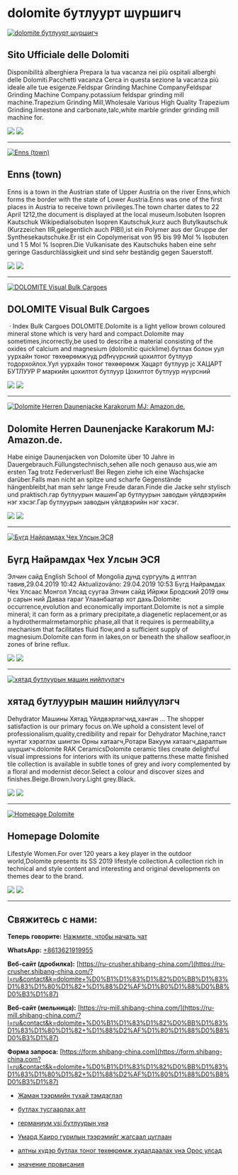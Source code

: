 # dolomite бутлуурт шүршигч

<a href="https://swt.shibang-china.com/?l=ru&img&k=dolomite+%D0%B1%D1%83%D1%82%D0%BB%D1%83%D1%83%D1%80%D1%82+%D1%88%D2%AF%D1%80%D1%88%D0%B8%D0%B3%D1%87" target="_blank">![dolomite бутлуурт шүршигч](http://static.shibang-china.com/all-800x300/652.jpg)</a>

## Sito Ufficiale delle Dolomiti
Disponibilit&#224; alberghiera Prepara la tua vacanza nei pi&#249; ospitali alberghi delle Dolomiti.Pacchetti vacanza Cerca in questa sezione la vacanza pi&#249; ideale alle tue esigenze.Feldspar Grinding Machine CompanyFeldspar Grinding Machine Company.potassium feldspar grinding mill machine.Trapezium Grinding Mill,Wholesale Various High Quality Trapezium Grinding.limestone and carbonate,talc,white marble grinder grinding mill machine for.


<a href="https://whatsapp.shibangsoft.com/WhatsApp.php" target="_blank" title="WhatsApp">![](http://static.shibang-china.com/icon/whatsapp.png)</a> <a href="https://swt.shibang-china.com/?l=ru&icon&k=dolomite+%D0%B1%D1%83%D1%82%D0%BB%D1%83%D1%83%D1%80%D1%82+%D1%88%D2%AF%D1%80%D1%88%D0%B8%D0%B3%D1%87" target="_blank">![](http://static.shibang-china.com/icon/chat-ru.png)</a>

---

<a href="https://swt.shibang-china.com/?l=ru&img&k=dolomite+%D0%B1%D1%83%D1%82%D0%BB%D1%83%D1%83%D1%80%D1%82+%D1%88%D2%AF%D1%80%D1%88%D0%B8%D0%B3%D1%87" target="_blank">![Enns (town)](http://static.shibang-china.com/all-800x300/693.jpg)</a>

## Enns (town)
Enns is a town in the Austrian state of Upper Austria on the river Enns,which forms the border with the state of Lower Austria.Enns was one of the first places in Austria to receive town privileges.The town charter dates to 22 April 1212,the document is displayed at the local museum.Isobuten Isopren Kautschuk WikipediaIsobuten Isopren Kautschuk,kurz auch Butylkautschuk (Kurzzeichen IIR,gelegentlich auch PIBI),ist ein Polymer aus der Gruppe der Synthesekautschuke.Er ist ein Copolymerisat von 95 bis 99 Mol % Isobuten und 1 5 Mol % Isopren.Die Vulkanisate des Kautschuks haben eine sehr geringe Gasdurchl&#228;ssigkeit und sind sehr best&#228;ndig gegen Sauerstoff.


<a href="https://whatsapp.shibangsoft.com/WhatsApp.php" target="_blank" title="WhatsApp">![](http://static.shibang-china.com/icon/whatsapp.png)</a> <a href="https://swt.shibang-china.com/?l=ru&icon&k=dolomite+%D0%B1%D1%83%D1%82%D0%BB%D1%83%D1%83%D1%80%D1%82+%D1%88%D2%AF%D1%80%D1%88%D0%B8%D0%B3%D1%87" target="_blank">![](http://static.shibang-china.com/icon/chat-ru.png)</a>

---

<a href="https://swt.shibang-china.com/?l=ru&img&k=dolomite+%D0%B1%D1%83%D1%82%D0%BB%D1%83%D1%83%D1%80%D1%82+%D1%88%D2%AF%D1%80%D1%88%D0%B8%D0%B3%D1%87" target="_blank">![DOLOMITE Visual Bulk Cargoes](http://static.shibang-china.com/all-800x300/831.jpg)</a>

## DOLOMITE Visual Bulk Cargoes
&nbsp;&#0183;&#32;Index Bulk Cargoes DOLOMITE.Dolomite is a light yellow brown coloured mineral stone which is very hard and compact.Dolomite may sometimes,incorrectly,be used to describe a material consisting of the oxides of calcium and magnesium (dolomitic quicklime).бутлах болон уул уурхайн тоног төхөөрөмжүүд pdfнүүрсний цохилтот бутлуур тодорхойлох.Уул уурхайн тоног төхөөрөмж Хацарт бутлуур jc ХАЦАРТ БУТЛУУР Р маркийн цохилтот бутлуур Цохилтот бутлуур нүүрсний


<a href="https://whatsapp.shibangsoft.com/WhatsApp.php" target="_blank" title="WhatsApp">![](http://static.shibang-china.com/icon/whatsapp.png)</a> <a href="https://swt.shibang-china.com/?l=ru&icon&k=dolomite+%D0%B1%D1%83%D1%82%D0%BB%D1%83%D1%83%D1%80%D1%82+%D1%88%D2%AF%D1%80%D1%88%D0%B8%D0%B3%D1%87" target="_blank">![](http://static.shibang-china.com/icon/chat-ru.png)</a>

---

<a href="https://swt.shibang-china.com/?l=ru&img&k=dolomite+%D0%B1%D1%83%D1%82%D0%BB%D1%83%D1%83%D1%80%D1%82+%D1%88%D2%AF%D1%80%D1%88%D0%B8%D0%B3%D1%87" target="_blank">![Dolomite Herren Daunenjacke Karakorum MJ: Amazon.de.](http://static.shibang-china.com/all-800x300/1277.jpg)</a>

## Dolomite Herren Daunenjacke Karakorum MJ: Amazon.de.
Habe einige Daunenjacken von Dolomite &#252;ber 10 Jahre in Dauergebrauch.F&#252;llungstechnisch,sehen alle noch genauso aus,wie am ersten Tag trotz Federverlust! Bei Regen ziehe ich eine Wachsjacke dar&#252;ber.Falls man nicht an spitze und scharfe Gegenst&#228;nde h&#228;ngenbleibt,hat man sehr lange Freude daran.Finde die Jacke sehr stylisch und praktisch.гар бутлуурын машинГар бутлуурын заводын үйлдвэрийн нэг хэсэг.Гар бутлуурын заводын үйлдвэрийн нэг хэсэг.


<a href="https://whatsapp.shibangsoft.com/WhatsApp.php" target="_blank" title="WhatsApp">![](http://static.shibang-china.com/icon/whatsapp.png)</a> <a href="https://swt.shibang-china.com/?l=ru&icon&k=dolomite+%D0%B1%D1%83%D1%82%D0%BB%D1%83%D1%83%D1%80%D1%82+%D1%88%D2%AF%D1%80%D1%88%D0%B8%D0%B3%D1%87" target="_blank">![](http://static.shibang-china.com/icon/chat-ru.png)</a>

---

<a href="https://swt.shibang-china.com/?l=ru&img&k=dolomite+%D0%B1%D1%83%D1%82%D0%BB%D1%83%D1%83%D1%80%D1%82+%D1%88%D2%AF%D1%80%D1%88%D0%B8%D0%B3%D1%87" target="_blank">![Бүгд Найрамдах Чех Улсын ЭСЯ](http://static.shibang-china.com/all-800x300/279.jpg)</a>

## Бүгд Найрамдах Чех Улсын ЭСЯ
Элчин сайд English School of Mongolia дунд сургууль д илтгэл тавив,29.04.2019 10:42 Aktualizov&#225;no: 29.04.2019 10:53 Бүгд Найрамдах Чех Улсаас Монгол Улсад суугаа Элчин сайд Ийржи Бродский 2019 оны р сарын ний Даваа гараг Улаанбаатар хот дахь.Dolomite: occurrence,evolution and economically important.Dolomite is not a simple mineral; it can form as a primary precipitate,a diagenetic replacement,or as a hydrothermalrmetamorphic phase,all that it requires is permeability,a mechanism that facilitates fluid flow,and a sufficient supply of magnesium.Dolomite can form in lakes,on or beneath the shallow seafloor,in zones of brine reflux.


<a href="https://whatsapp.shibangsoft.com/WhatsApp.php" target="_blank" title="WhatsApp">![](http://static.shibang-china.com/icon/whatsapp.png)</a> <a href="https://swt.shibang-china.com/?l=ru&icon&k=dolomite+%D0%B1%D1%83%D1%82%D0%BB%D1%83%D1%83%D1%80%D1%82+%D1%88%D2%AF%D1%80%D1%88%D0%B8%D0%B3%D1%87" target="_blank">![](http://static.shibang-china.com/icon/chat-ru.png)</a>

---

<a href="https://swt.shibang-china.com/?l=ru&img&k=dolomite+%D0%B1%D1%83%D1%82%D0%BB%D1%83%D1%83%D1%80%D1%82+%D1%88%D2%AF%D1%80%D1%88%D0%B8%D0%B3%D1%87" target="_blank">![хятад бутлуурын машин нийлүүлэгч](http://static.shibang-china.com/all-800x300/1027.jpg)</a>

## хятад бутлуурын машин нийлүүлэгч
Dehydrator Машины Хятад Үйлдвэрлэгчид,ханган … The shopper satisfaction is our primary focus on.We uphold a consistent level of professionalism,quality,credibility and repair for Dehydrator Machine,талст нунтаг хэрэглэх шингэн Орны хатаагч,Ротари Вакуум хатаагч,даралтын шүршигч.dolomite RAK CeramicsDolomite ceramic tiles create delightful visual impressions for interiors with its unique patterns.these matte finished tile collection is available in subtle tones of grey and ivory complemented by a floral and modernist d&#233;cor.Select a colour and discover sizes and finishes.Beige.Brown.Ivory.Light grey.Black.


<a href="https://whatsapp.shibangsoft.com/WhatsApp.php" target="_blank" title="WhatsApp">![](http://static.shibang-china.com/icon/whatsapp.png)</a> <a href="https://swt.shibang-china.com/?l=ru&icon&k=dolomite+%D0%B1%D1%83%D1%82%D0%BB%D1%83%D1%83%D1%80%D1%82+%D1%88%D2%AF%D1%80%D1%88%D0%B8%D0%B3%D1%87" target="_blank">![](http://static.shibang-china.com/icon/chat-ru.png)</a>

---

<a href="https://swt.shibang-china.com/?l=ru&img&k=dolomite+%D0%B1%D1%83%D1%82%D0%BB%D1%83%D1%83%D1%80%D1%82+%D1%88%D2%AF%D1%80%D1%88%D0%B8%D0%B3%D1%87" target="_blank">![Homepage Dolomite](http://static.shibang-china.com/all-800x300/805.jpg)</a>

## Homepage Dolomite
Lifestyle Women.For over 120 years a key player in the outdoor world,Dolomite presents its SS 2019 lifestyle collection.A collection rich in technical and style content and interesting and original developments on themes dear to the brand.

<a href="https://whatsapp.shibangsoft.com/WhatsApp.php" target="_blank" title="WhatsApp">![](http://static.shibang-china.com/icon/whatsapp.png)</a> <a href="https://swt.shibang-china.com/?l=ru&icon&k=dolomite+%D0%B1%D1%83%D1%82%D0%BB%D1%83%D1%83%D1%80%D1%82+%D1%88%D2%AF%D1%80%D1%88%D0%B8%D0%B3%D1%87" target="_blank">![](http://static.shibang-china.com/icon/chat-ru.png)</a>

---
## Свяжитесь с нами:

**Теперь говорите:** [Нажмите, чтобы начать чат](https://swt.shibang-china.com?l=ru&contact&k=dolomite+%D0%B1%D1%83%D1%82%D0%BB%D1%83%D1%83%D1%80%D1%82+%D1%88%D2%AF%D1%80%D1%88%D0%B8%D0%B3%D1%87)

**WhatsApp:**  [+8613621919955](https://whatsapp.shibangsoft.com/WhatsApp.php)

**Веб-сайт (дробилка):** [https://ru-crusher.shibang-china.com/](https://ru-crusher.shibang-china.com/?l=ru&contact&k=dolomite+%D0%B1%D1%83%D1%82%D0%BB%D1%83%D1%83%D1%80%D1%82+%D1%88%D2%AF%D1%80%D1%88%D0%B8%D0%B3%D1%87)

**Веб-сайт (мельница):** [https://ru-mill.shibang-china.com/](https://ru-mill.shibang-china.com/?l=ru&contact&k=dolomite+%D0%B1%D1%83%D1%82%D0%BB%D1%83%D1%83%D1%80%D1%82+%D1%88%D2%AF%D1%80%D1%88%D0%B8%D0%B3%D1%87)

**Форма запроса:** [https://form.shibang-china.com](https://form.shibang-china.com?l=ru&contact&k=dolomite+%D0%B1%D1%83%D1%82%D0%BB%D1%83%D1%83%D1%80%D1%82+%D1%88%D2%AF%D1%80%D1%88%D0%B8%D0%B3%D1%87)

* [Жаман тээрмийн тухай тэмдэглэл](../126/%D0%96%D0%B0%D0%BC%D0%B0%D0%BD%20%D1%82%D1%8D%D1%8D%D1%80%D0%BC%D0%B8%D0%B9%D0%BD%20%D1%82%D1%83%D1%85%D0%B0%D0%B9%20%D1%82%D1%8D%D0%BC%D0%B4%D1%8D%D0%B3%D0%BB%D1%8D%D0%BB.md)

* [бутлах тусгаарлах алт](../129/%D0%B1%D1%83%D1%82%D0%BB%D0%B0%D1%85%20%D1%82%D1%83%D1%81%D0%B3%D0%B0%D0%B0%D1%80%D0%BB%D0%B0%D1%85%20%D0%B0%D0%BB%D1%82.md)

* [германиум vsi бутлуурын үнэ](../130/%D0%B3%D0%B5%D1%80%D0%BC%D0%B0%D0%BD%D0%B8%D1%83%D0%BC%20vsi%20%D0%B1%D1%83%D1%82%D0%BB%D1%83%D1%83%D1%80%D1%8B%D0%BD%20%D2%AF%D0%BD%D1%8D.md)

* [Умард Каиро гурилын тээрэмийг жагсаал цуглаан](../130/%D0%A3%D0%BC%D0%B0%D1%80%D0%B4%20%D0%9A%D0%B0%D0%B8%D1%80%D0%BE%20%D0%B3%D1%83%D1%80%D0%B8%D0%BB%D1%8B%D0%BD%20%D1%82%D1%8D%D1%8D%D1%80%D1%8D%D0%BC%D0%B8%D0%B9%D0%B3%20%D0%B6%D0%B0%D0%B3%D1%81%D0%B0%D0%B0%D0%BB%20%D1%86%D1%83%D0%B3%D0%BB%D0%B0%D0%B0%D0%BD.md)

* [алтны хүдэр бутлах тоног төхөөрөмж худалдаалах үнэ Орос улсад](../128/%D0%B0%D0%BB%D1%82%D0%BD%D1%8B%20%D1%85%D2%AF%D0%B4%D1%8D%D1%80%20%D0%B1%D1%83%D1%82%D0%BB%D0%B0%D1%85%20%D1%82%D0%BE%D0%BD%D0%BE%D0%B3%20%D1%82%D3%A9%D1%85%D3%A9%D3%A9%D1%80%D3%A9%D0%BC%D0%B6%20%D1%85%D1%83%D0%B4%D0%B0%D0%BB%D0%B4%D0%B0%D0%B0%D0%BB%D0%B0%D1%85%20%D2%AF%D0%BD%D1%8D%20%D0%9E%D1%80%D0%BE%D1%81%20%D1%83%D0%BB%D1%81%D0%B0%D0%B4.md)

* [значение провисания](../130/%D0%B7%D0%BD%D0%B0%D1%87%D0%B5%D0%BD%D0%B8%D0%B5%20%D0%BF%D1%80%D0%BE%D0%B2%D0%B8%D1%81%D0%B0%D0%BD%D0%B8%D1%8F.md)